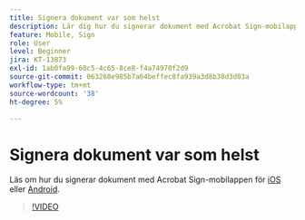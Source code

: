 ```yaml
---
title: Signera dokument var som helst
description: Lär dig hur du signerar dokument med Acrobat Sign-mobilappen
feature: Mobile, Sign
role: User
level: Beginner
jira: KT-13873
exl-id: 1ab0fa99-60c5-4c65-8ce8-f4a74970f2d9
source-git-commit: 063268e985b7a64beffec8fa939a3d8b38d3d03a
workflow-type: tm+mt
source-wordcount: '38'
ht-degree: 5%

---
```


# Signera dokument var som helst

Läs om hur du signerar dokument med Acrobat Sign-mobilappen för [iOS](https://apps.apple.com/se/app/adobe-sign/id481082197) eller [Android](https://play.google.com/store/apps/details?id=com.adobe.echosign&amp;hl=sv).

>[!VIDEO](https://video.tv.adobe.com/v/3423957?quality=12&learn=on&hidetitle=true)
